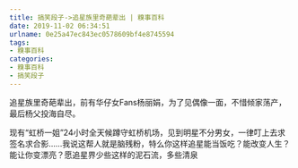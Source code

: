 ```yaml
---
title: 搞笑段子->追星族里奇葩辈出 | 糗事百科
date: 2019-11-02 06:34:51
urlname: 0e25a47ec843ec0578609bf4e8745594
tags: 
- 糗事百科
categories:
- 糗事百科
- 搞笑段子
---
```

追星族里奇葩辈出，前有华仔女Fans杨丽娟，为了见偶像一面，不惜倾家荡产，最后杨父投海自尽。

现有“虹桥一姐”24小时全天候蹲守虹桥机场，见到明星不分男女，一律叮上去求签名求合影……我说这帮人就是脑残粉，特么你这样追星能当饭吃？能改变人生？能让你变漂亮？愿追星界少些这样的泥石流，多些清泉


